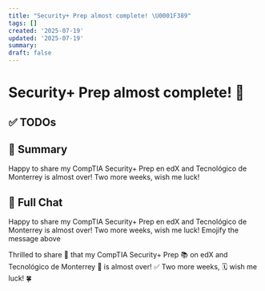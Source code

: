 ```yaml
---
title: "Security+ Prep almost complete! \U0001F389"
tags: []
created: '2025-07-19'
updated: '2025-07-19'
summary:
draft: false
---
```


# Security+ Prep almost complete! 🎉

## ✅ TODOs


## 📌 Summary
Happy to share my CompTIA Security+ Prep en edX and Tecnológico de Monterrey is almost over! Two more weeks, wish me luck!

## 🧠 Full Chat


Happy to share my CompTIA Security+ Prep en edX and Tecnológico de Monterrey is almost over! Two more weeks, wish me luck!
Emojify the message above

Thrilled to share 🎉 that my CompTIA Security+ Prep 📚 on edX and Tecnológico de Monterrey 🏫 is almost over! ✅ Two more weeks, 🗓️ wish me luck! 🍀